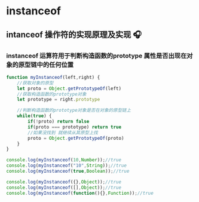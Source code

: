 # instanceof

## intanceof 操作符的实现原理及实现 :headphones:

### instanceof 运算符用于判断构造函数的prototype 属性是否出现在对象的原型链中的任何位置

```js
function myInstanceof(left,right) {
    //获取对象的原型
    let proto = Object.getPrototypeOf(left)
    //获取构造函数的prototype对象
    let prototype = right.prototype

    //判断构造函数的prototype对象是否在对象的原型链上
    while(true) {
        if(!proto) return false
        if(proto === prototype) return true
        //如果没找到 就继续从其原型上找
        proto = Object.getPrototypeOf(proto)
    }
}

console.log(myInstanceof(10,Number));//true
console.log(myInstanceof("10",String));//true
console.log(myInstanceof(true,Boolean));//true

console.log(myInstanceof({},Object));//true
console.log(myInstanceof([],Object));//true
console.log(myInstanceof(function(){},Function));//true
```